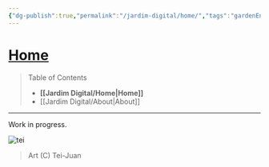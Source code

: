 ```yaml
---
{"dg-publish":true,"permalink":"/jardim-digital/home/","tags":"gardenEntry","dgHomeLink":false,"dgPassFrontmatter":false}
---
```



# [Home](https://teijuan.netlify.app)

> Table of Contents
> - **[[Jardim Digital/Home|Home]]**
> - [[Jardim Digital/About|About]]
____

Work in progress.

![tei](https://a.furaffinity.net/20010101/teixeira-juan.gif)

> Art (C) Tei-Juan
